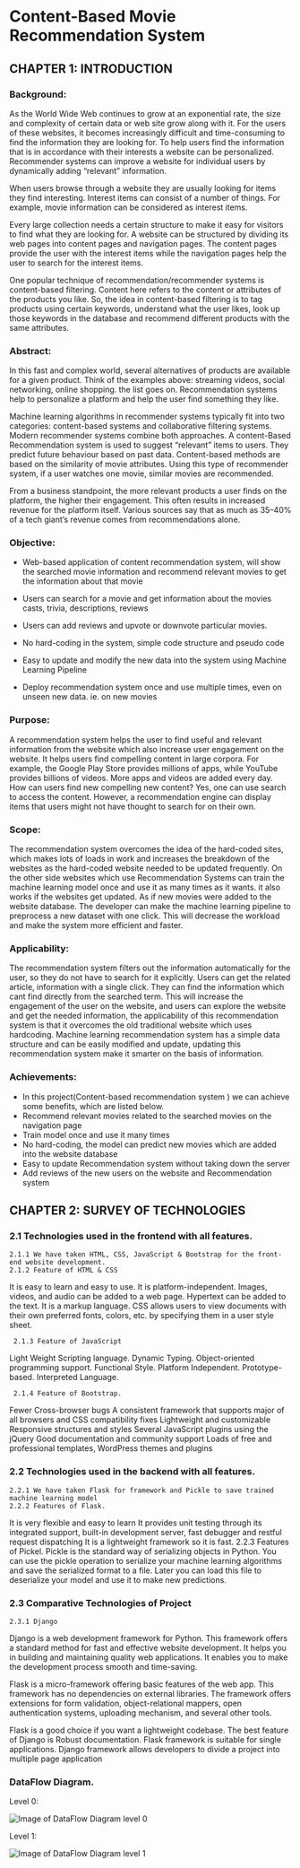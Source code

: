 # Content-Based Movie Recommendation System

## CHAPTER 1: INTRODUCTION

### Background:
As the World Wide Web continues to grow at an exponential rate, the size and complexity of certain data or web site grow along with it. For the users of these websites, it becomes increasingly difficult and time-consuming to find the information they are looking for. To help users find the information that is in accordance with their interests a website can be personalized. Recommender systems can improve a website for individual users by dynamically adding “relevant” information.

When users browse through a website they are usually looking for items they find interesting. Interest items can consist of a number of things. For example, movie information can be considered as interest items.

Every large collection needs a certain structure to make it easy for visitors to find what they are looking for. A website can be structured by dividing its web pages into content pages and navigation pages. The content pages provide the user with the interest items while the navigation pages help the user to search for the interest items.

One popular technique of recommendation/recommender systems is content-based filtering. Content here refers to the content or attributes of the products you like. So, the idea in content-based filtering is to tag products using certain keywords, understand what the user likes, look up those keywords in the database and recommend different products with the same attributes.


### **Abstract:**
In this fast and complex world, several alternatives of products are available for a given product. Think of the examples above: streaming videos, social networking, online shopping. the list goes on. Recommendation systems help to personalize a platform and help the user find something they like.

Machine learning algorithms in recommender systems typically fit into two categories: content-based systems and collaborative filtering systems. Modern recommender systems combine both approaches. A content-Based Recommendation system is used to suggest “relevant” items to users. They predict future behaviour based on past data. Content-based methods are based on the similarity of movie attributes. Using this type of recommender system, if a user watches one movie, similar movies are recommended.

From a business standpoint, the more relevant products a user finds on the platform, the higher their engagement. This often results in increased revenue for the platform itself. Various sources say that as much as 35–40% of a tech giant’s revenue comes from recommendations alone.


### **Objective:**
* Web-based application of content recommendation system, will show the searched movie information and recommend relevant movies to get the information about that movie
* Users can search for a movie and get information about the movies casts, trivia, descriptions, reviews
* Users can add reviews and upvote or downvote particular movies.

* No hard-coding in the system, simple code structure and pseudo code

* Easy to update and modify the new data into the system using Machine Learning Pipeline

* Deploy recommendation system once and use multiple times, even on unseen new data. ie. on new movies


### Purpose:
A recommendation system helps the user to find useful and relevant information from the website which also increase user engagement on the website. It helps users find compelling content in large corpora. For example, the Google Play Store provides millions of apps, while YouTube provides billions of videos. More apps and videos are added every day. How can users find new compelling new content? Yes, one can use search to access the content. However, a recommendation engine can display items that users might not have thought to search for on their own.


### Scope:
The recommendation system overcomes the idea of the hard-coded sites, which makes lots of loads in work and increases the breakdown of the websites as the hard-coded website needed to be updated frequently. On the other side websites which use Recommendation Systems can train the machine learning model once and use it as many times as it wants. it also works if the websites get updated. As if new movies were added to the website database. The developer can make the machine learning pipeline to preprocess a new dataset with one click. This will decrease the workload and make the system more efficient and faster.


### Applicability:
The recommendation system filters out the information automatically for the user, so they do not have to search for it explicitly. Users can get the related article, information with a single click. They can find the information which cant find directly from the searched term. This will increase the engagement of the user on the website, and users can explore the website and get the needed information, the applicability of this recommendation system is that it overcomes the old traditional website which uses hardcoding. Machine learning recommendation system has a simple data structure and can be easily modified and update, updating this recommendation system make it smarter on the basis of information.


### Achievements:
* In this project(Content-based recommendation system ) we can achieve some benefits, which are listed below.
* Recommend relevant movies related to the searched movies on the navigation page
* Train model once and use it many times
* No hard-coding, the model can predict new movies which are added into the website database
* Easy to update Recommendation system without taking down the server
* Add reviews of the new users on the website and Recommendation system


## CHAPTER 2: SURVEY OF TECHNOLOGIES

### 2.1 Technologies used in the frontend with all features.

    2.1.1 We have taken HTML, CSS, JavaScript & Bootstrap for the front-end website development.
    2.1.2 Feature of HTML & CSS
It is easy to learn and easy to use.
It is platform-independent.
Images, videos, and audio can be added to a web page.
Hypertext can be added to the text.
It is a markup language.
CSS allows users to view documents with their own preferred fonts, colors, etc. by specifying them in a user style sheet.
 
     2.1.3 Feature of JavaScript
Light Weight Scripting language.
Dynamic Typing.
Object-oriented programming support.
Functional Style.
Platform Independent.
Prototype-based.
Interpreted Language.
 
     2.1.4 Feature of Bootstrap.
Fewer Cross-browser bugs
A consistent framework that supports major of all browsers and CSS compatibility fixes
Lightweight and customizable
Responsive structures and styles
Several JavaScript plugins using the jQuery
Good documentation and community support
Loads of free and professional templates, WordPress themes and plugins
 
### 2.2 Technologies used in the backend with all features.
    2.2.1 We have taken Flask for framework and Pickle to save trained machine learning model
    2.2.2 Features of Flask.
It is very flexible and easy to learn
It provides unit testing through its integrated support, built-in development server, fast debugger and restful request dispatching
It is a lightweight framework so it is fast.
    2.2.3 Features of Pickel.
Pickle is the standard way of serializing objects in Python. You can use the pickle operation to serialize your machine learning algorithms and save the serialized format to a file.
Later you can load this file to deserialize your model and use it to make new predictions.
### 2.3 Comparative Technologies of Project
	2.3.1 Django
Django is a web development framework for Python. This framework offers a standard method for fast and effective website development. It helps you in building and maintaining quality web applications. It enables you to make the development process smooth and time-saving.
 
Flask is a micro-framework offering basic features of the web app. This framework has no dependencies on external libraries. The framework offers extensions for form validation, object-relational mappers, open authentication systems, uploading mechanism, and several other tools.
 
Flask is a good choice if you want a lightweight codebase. The best feature of Django is Robust documentation. Flask framework is suitable for single applications. Django framework allows developers to divide a project into multiple page application

### DataFlow Diagram.

Level 0:

![Image of DataFlow Diagram level 0](https://github.com/Ankitkalauni/Movie-Recommendation-System/blob/main/Images/DFD_0_Movie_recommendation_system.png?raw=true)

Level 1:

![Image of DataFlow Diagram level 1](https://github.com/Ankitkalauni/Movie-Recommendation-System/blob/main/Images/DFD_1_Movie_recommendation_system.png?raw=true)